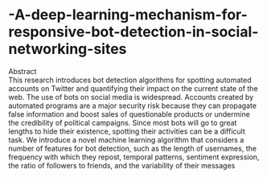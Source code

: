 # -A-deep-learning-mechanism-for-responsive-bot-detection-in-social-networking-sites
Abstract </br>
This research introduces bot detection algorithms for spotting automated accounts on Twitter and quantifying their impact on the current state of the web. The use of bots on social media is widespread. Accounts created by automated programs are a major security risk because they can propagate false information and boost sales of questionable products or undermine the credibility of political campaigns. Since most bots will go to great lengths to hide their existence, spotting their activities can be a difficult task. We introduce a novel machine learning algorithm that considers a number of features for bot detection, such as the length of usernames, the frequency with which they repost, temporal patterns, sentiment expression, the ratio of followers to friends, and the variability of their messages
